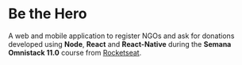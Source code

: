 # Be the Hero
A web and mobile application to register NGOs and ask for donations developed using **Node**, **React** and **React-Native** during the **Semana Omnistack 11.0** course from [Rocketseat](https://rocketseat.com.br/).
